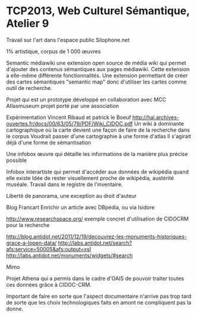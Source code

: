TCP2013, Web Culturel Sémantique, Atelier 9
===========

Travail sur l'art dans l'espace public
Silophone.net

1% artistique, corpus de 1 000 œuvres

Semantic médiawiki
une extension open source de média wiki qui permet d'ajouter des contenus sémantiques aux pages médiawiki. Cette extension a elle-même différente fonctionnalités. Une extension permettant de créer des cartes sémantiques "semantic map" donc d'utiliser les cartes comme outil de recherche.

Projet qui est un prototype développé en collaboration avec MCC
Atlasmuseum
projet porté par une association

Expérimentation Vincent Ribaud et patrick le Boeuf http://hal.archives-ouvertes.fr/docs/00/63/05/79/PDF/Wiki_CIDOC.pdf
Un wiki à dominante cartographique où la carte devient une façon de faire de la recherche dans le corpus
Voudrait passer d'une cartographie à une forme d'atlas
Il s'agirait déjà d'une forme de sémantisation

Une infobox œuvre qui détaille les informations de la manière plus précise possible

Infobox interartiste qui permet d'accéder aux données de wikipédia quand elle existe
Idée de rester visuellement proche de wikipédia, austérité muséale. Travail dans le registre de l'inventaire.

Liberté de panorama, une exception au droit d'auteur

Blog Francart
Enrichir un article avec DBpédia, ou via Isidore

http://www.researchspace.org/
exemple concret d'utilisation de CIDOCRM pour la recherche

http://blog.antidot.net/2011/12/19/decouvrez-les-monuments-historiques-grace-a-lopen-data/
http://labs.antidot.net/search?afs:service=50005&afs:output=xsl
http://labs.antidot.net/monuments/widgets/#search

Mimo

Projet Athena qui a permis dans le cadre d'OAIS de pouvoir traiter toutes ces données grâce à CIDOC-CRM. 

Important de faire en sorte que l'aspect documentaire n'arrive pas trop tard de sorte que les choix technologiques faits en amont ne compliquent pas la donne.
